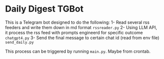 # Daily Digest TGBot
This is a Telegram bot designed to do the following:
1- Read several rss feeders and write them down in md format `rssreader.py`
2- Using LLM API, it process the rss feed with prompts engineerd for specific outcome `chatgpt4.py`
3- Send the final message to certain chat id (read from env file) `send_daily.py`

This process can be triggered by running `main.py`. Maybe from crontab.
